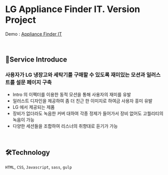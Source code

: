 # LG Appliance Finder IT. Version Project

Demo : [Appliance Finder IT](https://www.lg.com/uk/washing-machine/appliance-finder)

</br>

## 📝Service Introduce
### 사용자가 LG 냉장고와 세탁기를 구매할 수 있도록 재미있는 모션과 일러스트를 설문 페이지 구축
- Intro 의 이펙터를 이용한 동적 모션을 통해 사용자의 재미를 유발
- 일러스트 디자인을 제공하여 좀 더 친근 한 이미지로 하여금 사용자 흥미 유발
- LG 에서 제공되는 제품 
- 장비가 없더라도 녹음한 커버 대하여 각종 정제가 들어가서 장비 없어도 고퀄리티의 녹음이 가능
- 다양한 세션들을 조합하여 리스너의 취향대로 듣기가 가능

</br>

## 🛠Technology 
`HTML`, `CSS`, `Javascript`, `sass`, `gulp`
